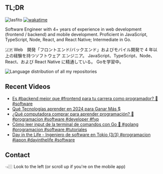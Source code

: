 
## TL;DR 　

<img src="https://komarev.com/ghpvc/?username=lasfito&label=Profile%20views&color=0e75b6&style=flat" alt="lasfito" />  [![wakatime](https://wakatime.com/badge/user/5f64052e-88c6-4b16-a87a-e9f52142e69a.svg)](https://wakatime.com/@5f64052e-88c6-4b16-a87a-e9f52142e69a)

Software Engineer with 4+ years of experience in web development (frontend / backend) and mobile development. Proficient in JavaScript, TypeScript, Node, React, and React Native; Intermediate in Go. 

🇯🇵 Web　開発「フロントエンド/バックエンド」およびモバイル開発で 4 年以上の経験を持つソフトウェア エンジニア。 JavaScript、TypeScript、Node、React、および React Native に精通している。 Goを学習中。

<img align="center" src="https://github-readme-stats-6vqzxcuwk-lasfito.vercel.app/api/top-langs?username=lasfito&show_icons=true&locale=es&layout=compact&langs_count=8&theme=nord&custom_title=All+of+my+Repositories" alt="Language distribution of all my repositories" /> 

## Recent Videos
<!-- BLOG-POST-LIST:START -->
- [Es #backend mejor que #frontend para tu carrera como programador? 🤔 #software](https://www.youtube.com/watch?v=9bOVLs1fM8I)
- [Qué Tecnologías aprender en 2024 para Ganar Más $](https://www.youtube.com/watch?v=_d94GgVoRgM)
- [¿Qué computadora comprar para aprender programación? 🤔 #programacion #software #developer #fyp](https://www.youtube.com/watch?v=f6-Uwfz0PqA)
- [Cómo leer input de la terminal de comandos con Go 🤔 #golang #programacion #software #tutoriales](https://www.youtube.com/watch?v=vS_UrzfMLb4)
- [Day in the Life - Ingeniero de software en Tokio &lpar;3/3&rpar; #programacion #japon #dayinthelife #software](https://www.youtube.com/watch?v=IaUdSfy6IY8)
<!-- BLOG-POST-LIST:END -->

## Contact

👈🏼 Look to the left (or scroll up if you're on the mobile app)









  
